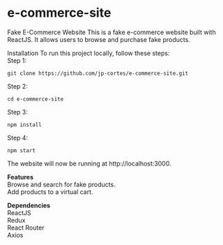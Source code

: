 # e-commerce-site
Fake E-Commerce Website
This is a fake e-commerce website built with ReactJS. It allows users to browse and purchase fake products.

Installation
To run this project locally, follow these steps:<br/>
Step 1: <br/>
```
git clone https://github.com/jp-cortes/e-commerce-site.git
```
Step 2:<br/>
```
cd e-commerce-site
```
Step 3:<br/>
```
npm install
```
Step 4:<br/>
```
npm start
```
The website will now be running at http://localhost:3000.<br/>

**Features**<br/>
Browse and search for fake products.<br/>
Add products to a virtual cart.<br/>

**Dependencies**<br/>
ReactJS<br/>
Redux<br/>
React Router<br/>
Axios<br/>
